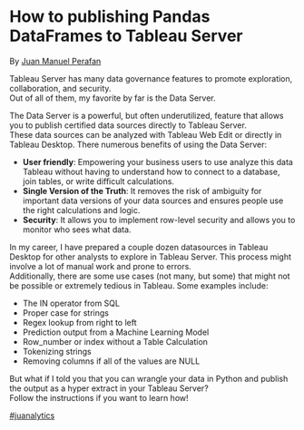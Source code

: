 # How to publishing Pandas DataFrames to Tableau Server
<p>By <a href="https://www.linkedin.com/in/jmperafan/">Juan Manuel Perafan</a></p>

Tableau Server has many data governance features to promote exploration, collaboration, and security. <br>
Out of all of them, my favorite by far is the Data Server.

The Data Server is a powerful, but often underutilized, feature that allows you to publish certified data sources directly to Tableau Server. <br>
These data sources can be analyzed with Tableau Web Edit or directly in Tableau Desktop. There numerous benefits of using the Data Server:

- **User friendly**: Empowering your business users to use analyze this data Tableau without having to understand how to connect to a database, join tables, or write difficult calculations. 
- **Single Version of the Truth**: It removes the risk of ambiguity for important data versions of your data sources and ensures people use the right calculations and logic. 
- **Security**: It allows you to implement row-level security and allows you to monitor who sees what data.  

In my career, I have prepared a couple dozen datasources in Tableau Desktop for other analysts to explore in Tableau Server. This process might involve a lot of manual work and prone to errors. <br>
Additionally, there are some use cases (not many, but some) that might not be possible or extremely tedious in Tableau. Some examples include:

- The IN operator from SQL
- Proper case for strings
- Regex lookup from right to left
- Prediction output from a Machine Learning Model
- Row_number or index without a Table Calculation
- Tokenizing strings
- Removing columns if all of the values are NULL

But what if I told you that you can wrangle your data in Python and publish the output as a hyper extract in your Tableau Server? <br>
Follow the instructions if you want to learn how!

<a href="https://www.linkedin.com/feed/hashtag/juanalytics/">#juanalytics</a>

<p><img src="https://www.blastam.com/wp-content/uploads/tableau-python-forecast.png" alt="";></p>
